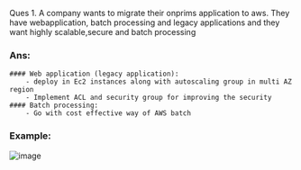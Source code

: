 Ques 1. A company wants to migrate their onprims application to aws. They have webapplication, batch processing and legacy applications and they want highly scalable,secure and batch processing

### Ans:
	#### Web application (legacy application): 
		- deploy in Ec2 instances along with autoscaling group in multi AZ region
		- Implement ACL and security group for improving the security
	#### Batch processing:
		- Go with cost effective way of AWS batch 


### Example:

![image](https://github.com/mahimanew/AWS/assets/24412769/d6880bc0-c80a-472f-9c07-8f3e8a8e9633)
